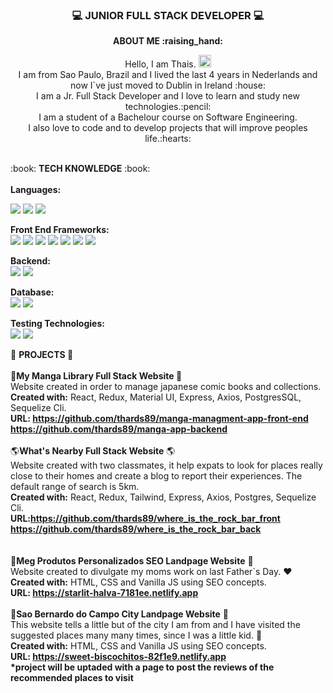 ### <p align= "center"> :computer: JUNIOR FULL STACK DEVELOPER :computer:

<p align="center"><b> ABOUT ME  :raising_hand: </b></p> 

<p align="center">Hello, I am Thais. <img src="https://media.giphy.com/media/hvRJCLFzcasrR4ia7z/giphy.gif" width="20px"/><br>
I am from Sao Paulo, Brazil and I lived the last 4 years in Nederlands and now I`ve just moved to Dublin in Ireland :house: <br>
I am a Jr. Full Stack Developer and I love to learn and study new technologies.:pencil: <br>
I am a student of a Bachelour course on Software Engineering.<br>
I also love to code and to develop projects that will improve peoples life.:hearts: </p>

<br>
:book:  <b>TECH KNOWLEDGE</b> :book: <br>
<br>
<b>Languages:</b>

![](https://img.shields.io/badge/JavaScript-323330?style=for-the-badge&logo=javascript&logoColor=F7DF1E)
![](https://img.shields.io/badge/HTML5-E34F26?style=for-the-badge&logo=html5&logoColor=white)
![](https://img.shields.io/badge/CSS3-1572B6?style=for-the-badge&logo=css3&logoColor=white)


<b>Front End Frameworks: </b> <br> 
![](https://img.shields.io/badge/React-20232A?style=for-the-badge&logo=react&logoColor=61DAFB)
![](https://img.shields.io/badge/Redux-593D88?style=for-the-badge&logo=redux&logoColor=white)
![](https://img.shields.io/badge/React_Router-CA4245?style=for-the-badge&logo=react-router&logoColor=white)
![](https://img.shields.io/badge/Tailwind_CSS-38B2AC?style=for-the-badge&logo=tailwind-css&logoColor=white)
![](https://img.shields.io/badge/Material%20UI-007FFF?style=for-the-badge&logo=mui&logoColor=white)
![](https://img.shields.io/badge/Vue.js-35495E?style=for-the-badge&logo=vuedotjs&logoColor=4FC08D)
![](https://img.shields.io/badge/Vuetify-1867C0?style=for-the-badge&logo=vuetify&logoColor=white)

<b>Backend:</b> <br> 
![](https://img.shields.io/badge/Node.js-339933?style=for-the-badge&logo=nodedotjs&logoColor=white)
![](https://img.shields.io/badge/Express.js-000000?style=for-the-badge&logo=express&logoColor=white)
<br>

<b>Database:</b> <br> ![](https://img.shields.io/badge/PostgreSQL-316192?style=for-the-badge&logo=postgresql&logoColor=white) 
![](https://img.shields.io/badge/MySQL-005C84?style=for-the-badge&logo=mysql&logoColor=white)
<br>

<b>Testing Technologies:</b> <br> ![](https://img.shields.io/badge/Jest-C21325?style=for-the-badge&logo=jest&logoColor=white)
![](https://img.shields.io/badge/Postman-FF6C37?style=for-the-badge&logo=Postman&logoColor=white)


  :pushpin: <b> PROJECTS </b> :pushpin:
  <br>
</b> <br>
:blue_book:<b>My Manga Library Full Stack Website </b>:blue_book: <br>
Website created in order to manage japanese comic
books and collections.<br>
<b>Created with:</b> React, Redux, Material UI, Express, Axios,
PostgresSQL, Sequelize Cli.<br>
<b>URL: https://github.com/thards89/manga-managment-app-front-end<br>
https://github.com/thards89/manga-app-backend</b>
<br>
<br>
:earth_americas:<b>What's Nearby Full Stack Website</b> :earth_americas:<br>
Website created with two classmates, it help expats to look for places really
close to their homes and create a blog to report their experiences. The default range of search is 5km.
<br>
<b>Created with:</b> React, Redux, Tailwind, Express, Axios,
Postgres, Sequelize Cli.<br>
<b>URL:https://github.com/thards89/where_is_the_rock_bar_front <br>https://github.com/thards89/where_is_the_rock_bar_back
</b><br>
<br>
<br>
:briefcase:<b>Meg Produtos Personalizados SEO Landpage Website</b> :briefcase:<br>
Website created to divulgate my moms work on last Father`s Day. :hearts:
<br>
<b>Created with:</b> HTML, CSS and Vanilla JS using SEO concepts.<br>
<b>URL: https://starlit-halva-7181ee.netlify.app</b>
<br>
<br>
:city_sunset:<b>Sao Bernardo do Campo City Landpage Website</b> :city_sunset:<br>
This website tells a little but of the city I am from and I have visited the suggested places many many times, since I was a little kid. :girl:
<br>
<b>Created with:</b> HTML, CSS and Vanilla JS using SEO concepts.<br>
<b>URL: https://sweet-biscochitos-82f1e9.netlify.app</b><br>
<b>*project will be uptaded with a page to post the reviews of the recommended places to visit</b>


